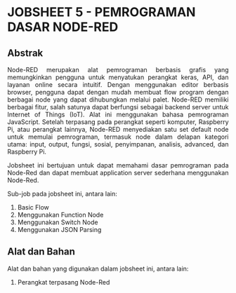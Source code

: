 # JOBSHEET 5 - PEMROGRAMAN DASAR NODE-RED

## Abstrak
<p align="justify">
Node-RED merupakan alat pemrograman berbasis grafis yang memungkinkan pengguna untuk menyatukan perangkat keras, API, dan layanan online secara intuitif. 
  Dengan menggunakan editor berbasis browser, pengguna dapat dengan mudah membuat flow program dengan berbagai node yang dapat dihubungkan melalui palet. 
  Node-RED memiliki berbagai fitur, salah satunya dapat berfungsi sebagai backend server untuk Internet of Things (IoT). Alat ini menggunakan bahasa pemrograman 
  JavaScript. Setelah terpasang pada perangkat seperti komputer, Raspberry Pi, atau perangkat lainnya, Node-RED menyediakan satu set default node untuk memulai 
  pemrograman, termasuk node dalam delapan kategori utama: input, output, fungsi, sosial, penyimpanan, analisis, advanced, dan Raspberry Pi.
</p>

<p align="justify">Jobsheet ini bertujuan untuk dapat memahami dasar pemrograman pada Node-Red dan dapat membuat application server sederhana menggunakan Node-Red.</p>

Sub-job pada jobsheet ini, antara lain:
  1. Basic Flow
  2. Menggunakan Function Node
  3. Menggunakan Switch Node
  4. Menggunakan JSON Parsing

## Alat dan Bahan

Alat dan bahan yang digunakan dalam jobsheet ini, antara lain:
  1. Perangkat terpasang Node-Red
